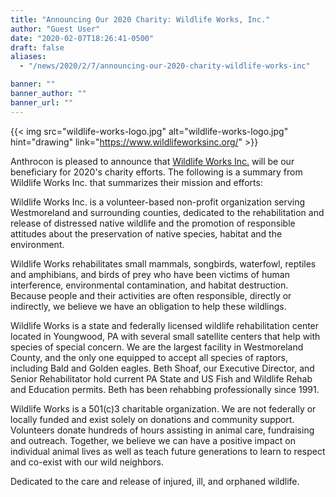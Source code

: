 ```yaml
---
title: "Announcing Our 2020 Charity: Wildlife Works, Inc."
author: "Guest User"
date: "2020-02-07T18:26:41-0500"
draft: false
aliases:
  - "/news/2020/2/7/announcing-our-2020-charity-wildlife-works-inc"

banner: ""
banner_author: ""
banner_url: ""
---
```


{{< img src="wildlife-works-logo.jpg" alt="wildlife-works-logo.jpg" hint="drawing" link="https://www.wildlifeworksinc.org/" >}}

Anthrocon is pleased to announce that [Wildlife Works Inc.](https://www.wildlifeworksinc.org/) will be our beneficiary for 2020's charity efforts. The following is a summary from Wildlife Works Inc. that summarizes their mission and efforts:

Wildlife Works Inc. is a volunteer-based non-profit organization serving Westmoreland and surrounding counties, dedicated to the rehabilitation and release of distressed native wildlife and the promotion of responsible attitudes about the preservation of native species, habitat and the environment.

Wildlife Works rehabilitates small mammals, songbirds, waterfowl, reptiles and amphibians, and birds of prey who have been victims of human interference, environmental contamination, and habitat destruction. Because people and their activities are often responsible, directly or indirectly, we believe we have an obligation to help these wildlings.

Wildlife Works is a state and federally licensed wildlife rehabilitation center located in Youngwood, PA with several small satellite centers that help with species of special concern. We are the largest facility in Westmoreland County, and the only one equipped to accept all species of raptors, including Bald and Golden eagles. Beth Shoaf, our Executive Director, and Senior Rehabilitator hold current PA State and US Fish and Wildlife Rehab and Education permits. Beth has been rehabbing professionally since 1991.

Wildlife Works is a 501(c)3 charitable organization. We are not federally or locally funded and exist solely on donations and community support. Volunteers donate hundreds of hours assisting in animal care, fundraising and outreach. Together, we believe we can have a positive impact on individual animal lives as well as teach future generations to learn to respect and co-exist with our wild neighbors.

Dedicated to the care and release of injured, ill, and orphaned wildlife.
